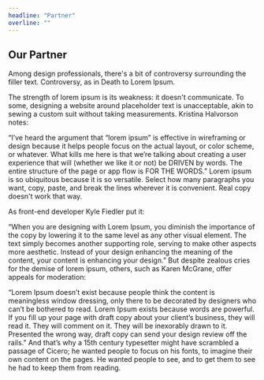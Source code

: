 ```yaml
---
headline: "Partner"
overline: ""
---
```


## Our Partner

Among design professionals, there's a bit of controversy surrounding the filler text. Controversy, as in Death to Lorem Ipsum.

The strength of lorem ipsum is its weakness: it doesn't communicate. To some, designing a website around placeholder text is unacceptable, akin to sewing a custom suit without taking measurements. Kristina Halvorson notes:

“I’ve heard the argument that “lorem ipsum” is effective in wireframing or design because it helps people focus on the actual layout, or color scheme, or whatever. What kills me here is that we’re talking about creating a user experience that will (whether we like it or not) be DRIVEN by words. The entire structure of the page or app flow is FOR THE WORDS.”
Lorem ipsum is so ubiquitous because it is so versatile. Select how many paragraphs you want, copy, paste, and break the lines wherever it is convenient. Real copy doesn't work that way.

As front-end developer Kyle Fiedler put it:

“When you are designing with Lorem Ipsum, you diminish the importance of the copy by lowering it to the same level as any other visual element. The text simply becomes another supporting role, serving to make other aspects more aesthetic. Instead of your design enhancing the meaning of the content, your content is enhancing your design.”
But despite zealous cries for the demise of lorem ipsum, others, such as Karen McGrane, offer appeals for moderation:

“Lorem Ipsum doesn’t exist because people think the content is meaningless window dressing, only there to be decorated by designers who can’t be bothered to read. Lorem Ipsum exists because words are powerful. If you fill up your page with draft copy about your client’s business, they will read it. They will comment on it. They will be inexorably drawn to it. Presented the wrong way, draft copy can send your design review off the rails.”
And that’s why a 15th century typesetter might have scrambled a passage of Cicero; he wanted people to focus on his fonts, to imagine their own content on the pages. He wanted people to see, and to get them to see he had to keep them from reading.
